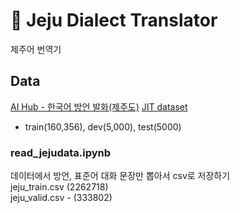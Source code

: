 # 🍊 Jeju Dialect Translator
제주어 번역기
## Data
[AI Hub - 한국어 방언 발화(제주도)](https://aihub.or.kr/aidata/33982)
[JIT dataset](https://www.kaggle.com/bryanpark/jit-dataset?select=ko.dev)
  - train(160,356), dev(5,000), test(5000)

### read_jejudata.ipynb
데이터에서 방언, 표준어 대화 문장만 뽑아서 csv로 저장하기<br>
jeju_train.csv (2262718)<br>
jeju_valid.csv - (333802)<br>

